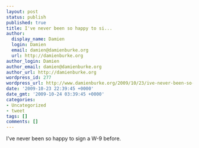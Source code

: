 ```yaml
---
layout: post
status: publish
published: true
title: I've never been so happy to si...
author:
  display_name: Damien
  login: Damien
  email: damien@damienburke.org
  url: http://damienburke.org
author_login: Damien
author_email: damien@damienburke.org
author_url: http://damienburke.org
wordpress_id: 277
wordpress_url: http://www.damienburke.org/2009/10/23/ive-never-been-so-happy-to-si-2/
date: '2009-10-23 22:39:45 +0000'
date_gmt: '2009-10-24 03:39:45 +0000'
categories:
- Uncategorized
- tweet
tags: []
comments: []
---
```

<p>I've never been so happy to sign a W-9 before.</p>
